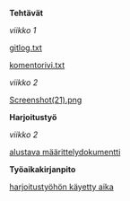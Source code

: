 **Tehtävät**

*viikko 1*

[gitlog.txt](https://github.com/himmi12/ot-harjoitustyo/blob/master/laskarit/viikko1/gitlog.txt)

[komentorivi.txt](https://github.com/himmi12/ot-harjoitustyo/blob/master/laskarit/viikko1/komentorivi.txt)


*viikko 2*

[Screenshot(21).png](https://github.com/himmi12/ot-harjoitustyo/blob/master/laskarit/viikko2/Unicafe/Screenshot%20(21).png)


**Harjoitustyö**

*viikko 2*

[alustava määrittelydokumentti](ot-harjoitustyo/harjoitustyo/dokumentointi)


**Työaikakirjanpito**

[harjoitustyöhön käyetty aika](ot-harjoitustyo/tyoaikakirjanpito)
